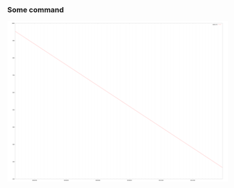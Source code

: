 ### Some command

<!-- docify::embed!("tests/cmd_tests.rs", cmd_simple) -->

<img src="some-playground/default.png" width="800" />

